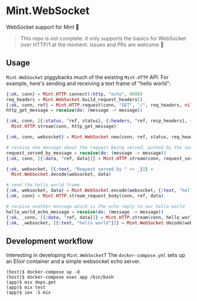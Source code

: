 # Mint.WebSocket

WebSocket support for Mint 🌱

> This repo is not complete: it only supports the basics for WebSocket over
> HTTP/1 at the moment. Issues and PRs are welcome :slightly_smiling_face:

## Usage

`Mint.WebSocket` piggybacks much of the existing `Mint.HTTP` API. For example,
here's sending and receiving a text frame of "hello world":

```elixir
{:ok, conn} = Mint.HTTP.connect(:http, "echo", 8080)
req_headers = Mint.WebSocket.build_request_headers()
{:ok, conn, ref} = Mint.HTTP.request(conn, "GET", "/", req_headers, nil)
http_get_message = receive(do: (message -> message))

{:ok, conn, [{:status, ^ref, status}, {:headers, ^ref, resp_headers}, {:done, ^ref}]} =
  Mint.HTTP.stream(conn, http_get_message)

{:ok, conn, websocket} = Mint.WebSocket.new(conn, ref, status, req_headers, resp_headers)

# receive one message about the request being served, pushed by the server
request_served_by_message = receive(do: (message -> message))
{:ok, conn, [{:data, ^ref, data}]} = Mint.HTTP.stream(conn, request_served_by_message)

{:ok, websocket, [{:text, "Request served by " <> _}]} =
  Mint.WebSocket.decode(websocket, data)

# send the hello world frame
{:ok, websocket, data} = Mint.WebSocket.encode(websocket, {:text, "hello world"})
{:ok, conn} = Mint.HTTP.stream_request_body(conn, ref, data)

# receive another message which is the echo reply to our hello world
hello_world_echo_message = receive(do: (message -> message))
{:ok, _conn, [{:data, ^ref, data}]} = Mint.HTTP.stream(conn, hello_world_echo_message)
{:ok, _websocket, [{:text, "hello world"}]} = Mint.WebSocket.decode(websocket, data)
```

## Development workflow

Interesting in developing `Mint.WebSocket`? The `docker-compose.yml` sets up
an Elixir container and a simple websocket echo server.

```
(host)$ docker-compose up -d
(host)$ docker-compose exec app /bin/bash
(app)$ mix deps.get
(app)$ mix test
(app)$ iex -S mix
```
